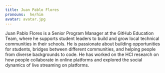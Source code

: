 ```yaml
---
title: Juan Pablo Flores
pronouns:  he/him
avatar: avatar.jpg
---
```


Juan Pablo Flores is a Senior Program Manager at the GitHub Education Team, where he supports student leaders to build and grow local technical communities in their schools. He is passionate about building opportunities for students, bridges between different communities, and helping people from diverse backgrounds to code. He has worked on the HCI research on how people collaborate in online platforms and explored the social dynamics of live streaming on platforms.
